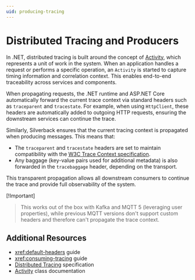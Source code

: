 ```yaml
---
uid: producing-tracing
---
```


# Distributed Tracing and Producers

In .NET, distributed tracing is built around the concept of [Activity](https://docs.microsoft.com/en-us/dotnet/api/system.diagnostics.activity), which represents a unit of work in the system. When an application handles a request or performs a specific operation, an `Activity` is started to capture timing information and correlation context. This enables end-to-end traceability across services and components.

When propagating requests, the .NET runtime and ASP.NET Core automatically forward the current trace context via standard headers such as `traceparent` and `tracestate`. For example, when using `HttpClient`, these headers are automatically added to outgoing HTTP requests, ensuring the downstream services can continue the trace.

Similarly, Silverback ensures that the current tracing context is propagated when producing messages. This means that:
* The `traceparent` and `tracestate` headers are set to maintain compatibility with the [W3C Trace Context specification](https://www.w3.org/TR/trace-context/).
* Any baggage (key-value pairs used for additional metadata) is also forwarded in the `tracebaggage` header, depending on the transport.

This transparent propagation allows all downstream consumers to continue the trace and provide full observability of the system.

[!Important]
> This works out of the box with Kafka and MQTT 5 (leveraging user properties), while previous MQTT versions don't support custom headers and therefore can't propagate the trace context.

## Additional Resources

* <xref:default-headers> guide
* <xref:consuming-tracing> guide
* [Distributed Tracing](https://www.w3.org/TR/trace-context/) specification
* [Activity](https://docs.microsoft.com/en-us/dotnet/api/system.diagnostics.activity) class documentation
